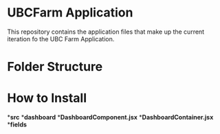 # UBCFarm Application
This repository contains the application files that make up the current iteration fo the UBC Farm Application. 

# Folder Structure

# How to Install
***src**
  ***dashboard**
    ***DashboardComponent.jsx**
    ***DashboardContainer.jsx**
  ***fields**


